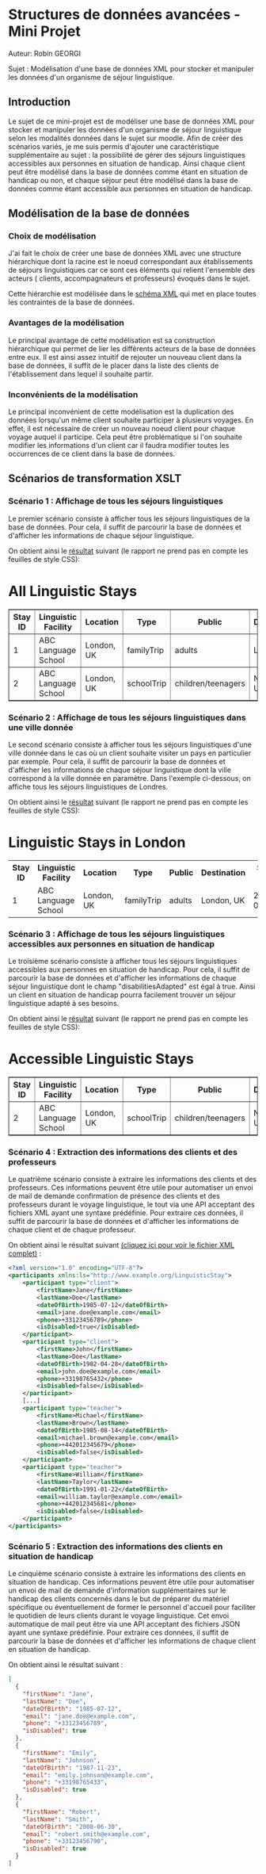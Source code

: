 # Structures de données avancées - Mini Projet

Auteur: Robin GEORGI

Sujet : Modélisation d'une base de données XML pour stocker et manipuler les données d'un organisme de séjour
linguistique.

## Introduction

Le sujet de ce mini-projet est de modéliser une base de données XML pour stocker et manipuler les données d'un organisme
de séjour linguistique selon les modalités données dans le sujet sur moodle.
Afin de créer des scénarios variés, je me suis permis d'ajouter une caractéristique supplémentaire au sujet : la
possibilité de gérer des séjours linguistiques accessibles aux personnes en situation de handicap.
Ainsi chaque client peut être modélisé dans la base de données comme étant en situation de handicap ou non, et chaque
séjour peut être modélisé dans la base de données comme étant accessible aux personnes en situation de handicap.

## Modélisation de la base de données

### Choix de modélisation

J'ai fait le choix de créer une base de données XML avec une structure hiérarchique dont la racine est le noeud
correspondant aux établissements de séjours linguistiques car ce sont ces éléments qui relient l'ensemble des acteurs (
clients, accompagnateurs et professeurs) évoqués dans le sujet.

Cette hiérarchie est modélisée dans le [schéma XML](www.github.com/robin-grgi) qui met en place toutes les contraintes
de la base de données.

### Avantages de la modélisation

Le principal avantage de cette modélisation est sa construction hiérarchique qui permet de lier les différents acteurs
de la base de données entre eux. Il est ainsi assez intuitif de rejouter un nouveau client dans la base de données, il
suffit de le placer dans la liste des clients de l'établissement dans lequel il souhaite partir.

### Inconvénients de la modélisation

Le principal inconvénient de cette modélisation est la duplication des données lorsqu'un même client souhaite participer
à plusieurs voyages. En effet, il est nécessaire de créer un nouveau noeud client pour chaque voyage auquel il
participe. Cela peut être problématique si l'on souhaite modifier les informations d'un client car il faudra modifier
toutes les occurrences de ce client dans la base de données.

## Scénarios de transformation XSLT

### Scénario 1 : Affichage de tous les séjours linguistiques

Le premier scénario consiste à afficher tous les séjours linguistiques de la base de données. Pour cela, il suffit de
parcourir la base de données et d'afficher les informations de chaque séjour linguistique.

On obtient ainsi le [résultat]() suivant (le rapport ne prend pas en compte les feuilles de style CSS):

<html xmlns:ls="http://www.example.org/LinguisticStay">
    <body>
        <h1>All Linguistic Stays</h1>
        <table border="1">
            <tr>
                <th>Stay ID</th><th>Linguistic Facility</th><th>Location</th><th>Type</th><th>Public</th><th>Destination</th><th>Start Date</th><th>End Date</th>
            </tr>
            <tr>
                <td>1</td><td>ABC Language School</td><td>London, UK</td><td>familyTrip</td><td>adults</td><td>London, UK</td><td>2023-06-10</td><td>2023-06-20</td>
            </tr>
            <tr>
                <td>2</td><td>ABC Language School</td><td>London, UK</td><td>schoolTrip</td><td>children/teenagers</td><td>New York, USA</td><td>2023-07-01</td><td>2023-07-15</td>
            </tr>
        </table>
    </body>
</html>

### Scénario 2 : Affichage de tous les séjours linguistiques dans une ville donnée

Le second scénario consiste à afficher tous les séjours linguistiques d'une ville donnée dans le cas où un client
souhaite visiter un pays en particulier par exemple. Pour cela, il suffit de parcourir la base de données et d'afficher
les informations de chaque séjour linguistique dont la ville correspond à la ville donnée en paramètre. Dans l'exemple
ci-dessous, on affiche tous les séjours linguistiques de Londres.

On obtient ainsi le [résultat]() suivant (le rapport ne prend pas en compte les feuilles de style CSS):

<html xmlns:ls="http://www.example.org/LinguisticStay">
    <body>
        <h1>Linguistic Stays in London</h1>
        <table>
            <tr>
                <th>Stay ID</th><th>Linguistic Facility</th><th>Location</th><th>Type</th><th>Public</th><th>Destination</th><th>Start Date</th><th>End Date</th>
            </tr>
            <tr>
                <td>1</td><td>ABC Language School</td><td>London, UK</td><td>familyTrip</td><td>adults</td><td>London, UK</td><td>2023-06-10</td><td>2023-06-20</td>
            </tr>
        </table>
    </body>
</html>

### Scénario 3 : Affichage de tous les séjours linguistiques accessibles aux personnes en situation de handicap

Le troisième scénario consiste à afficher tous les séjours linguistiques accessibles aux personnes en situation de
handicap. Pour cela, il suffit de parcourir la base de données et d'afficher les informations de chaque séjour
linguistique dont le champ "disabilitiesAdapted" est égal à true. Ainsi un client en situation de handicap pourra
facilement trouver un séjour linguistique adapté à ses besoins.

On obtient ainsi le [résultat]() suivant (le rapport ne prend pas en compte les feuilles de style CSS):

<html xmlns:ls="http://www.example.org/LinguisticStay">
    <body>
        <h1>Accessible Linguistic Stays</h1>
        <table border="1">
            <tr>
                <th>Stay ID</th><th>Linguistic Facility</th><th>Location</th><th>Type</th><th>Public</th><th>Destination</th><th>Start Date</th><th>End Date</th>
            </tr>
            <tr>
                <td>2</td><td>ABC Language School</td><td>London, UK</td><td>schoolTrip</td><td>children/teenagers</td><td>New York, USA</td><td>2023-07-01</td><td>2023-07-15</td>
            </tr>
        </table>
    </body>
</html>

### Scénario 4 : Extraction des informations des clients et des professeurs

Le quatrième scénario consiste à extraire les informations des clients et des professeurs. Ces informations peuvent être
utile pour automatiser un envoi de mail de demande confirmation de présence des clients et des professeurs durant le
voyage linguistique, le tout via une API acceptant des fichiers XML ayant une syntaxe prédéfinie. Pour extraire ces
données, il suffit de parcourir la base de données et d'afficher les informations de chaque client et de chaque
professeur.

On obtient ainsi le résultat suivant [(cliquez ici pour voir le fichier XML complet)]() :

```xml
<?xml version="1.0" encoding="UTF-8"?>
<participants xmlns:ls="http://www.example.org/LinguisticStay">
    <participant type="client">
        <firstName>Jane</firstName>
        <lastName>Doe</lastName>
        <dateOfBirth>1985-07-12</dateOfBirth>
        <email>jane.doe@example.com</email>
        <phone>+33123456789</phone>
        <isDisabled>true</isDisabled>
    </participant>
    <participant type="client">
        <firstName>John</firstName>
        <lastName>Doe</lastName>
        <dateOfBirth>1982-04-28</dateOfBirth>
        <email>john.doe@example.com</email>
        <phone>+33198765432</phone>
        <isDisabled>false</isDisabled>
    </participant>
    [...]
    <participant type="teacher">
        <firstName>Michael</firstName>
        <lastName>Brown</lastName>
        <dateOfBirth>1985-08-14</dateOfBirth>
        <email>michael.brown@example.com</email>
        <phone>+442012345679</phone>
        <isDisabled>false</isDisabled>
    </participant>
    <participant type="teacher">
        <firstName>William</firstName>
        <lastName>Taylor</lastName>
        <dateOfBirth>1991-01-22</dateOfBirth>
        <email>william.taylor@example.com</email>
        <phone>+442012345681</phone>
        <isDisabled>false</isDisabled>
    </participant>
</participants>
```

### Scénario 5 : Extraction des informations des clients en situation de handicap

Le cinquième scénario consiste à extraire les informations des clients en situation de handicap. Ces informations
peuvent être utile pour automatiser un envoi de mail de demande d'information supplémentaires sur le handicap des
clients concernés dans le but de préparer du matériel spécifique ou éventuellement de former le personnel d'accueil pour
faciliter le quotidien de leurs clients durant le voyage linguistique. Cet envoi automatique de mail peut être via une
API acceptant des fichiers JSON ayant une syntaxe prédéfinie. Pour extraire ces données, il suffit de parcourir la base
de données et d'afficher les informations de chaque client en situation de handicap.

On obtient ainsi le résultat suivant :

```json
[
  {
    "firstName": "Jane",
    "lastName": "Doe",
    "dateOfBirth": "1985-07-12",
    "email": "jane.doe@example.com",
    "phone": "+33123456789",
    "isDisabled": true
  },
  {
    "firstName": "Emily",
    "lastName": "Johnson",
    "dateOfBirth": "1987-11-23",
    "email": "emily.johnson@example.com",
    "phone": "+33198765433",
    "isDisabled": true
  },
  {
    "firstName": "Robert",
    "lastName": "Smith",
    "dateOfBirth": "2008-06-30",
    "email": "robert.smith@example.com",
    "phone": "+33123456790",
    "isDisabled": true
  }
]
```